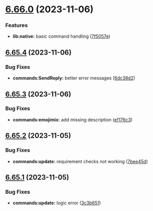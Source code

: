 # [6.66.0](https://github.com/onesoft-sudo/sudobot/compare/v6.65.4...v6.66.0) (2023-11-06)


### Features

* **lib:native:** basic command handling ([7f5057e](https://github.com/onesoft-sudo/sudobot/commit/7f5057e151a164dd2af64b1d475b167b6acd0719))



## [6.65.4](https://github.com/onesoft-sudo/sudobot/compare/v6.65.3...v6.65.4) (2023-11-06)


### Bug Fixes

* **commands:SendReply:** better error messages ([6dc38d2](https://github.com/onesoft-sudo/sudobot/commit/6dc38d28c14a786f01d578d0f3320b6de201488b))



## [6.65.3](https://github.com/onesoft-sudo/sudobot/compare/v6.65.2...v6.65.3) (2023-11-06)


### Bug Fixes

* **commands:emojimix:** add missing description ([ef176c3](https://github.com/onesoft-sudo/sudobot/commit/ef176c3f595c0dfeff04894c8587c02c670f6e2b))



## [6.65.2](https://github.com/onesoft-sudo/sudobot/compare/v6.65.1...v6.65.2) (2023-11-05)


### Bug Fixes

* **commands:update:** requirement checks not working ([7bee45d](https://github.com/onesoft-sudo/sudobot/commit/7bee45d99aab110530d3a569e958310810bdb94d))



## [6.65.1](https://github.com/onesoft-sudo/sudobot/compare/v6.65.0...v6.65.1) (2023-11-05)


### Bug Fixes

* **commands:update:** logic error ([3c3b651](https://github.com/onesoft-sudo/sudobot/commit/3c3b65170ca45013b68113ad457893017708f5b9))



